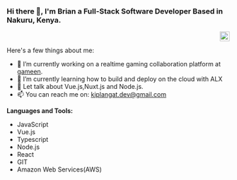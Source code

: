 

### Hi there 👋, I'm Brian a Full-Stack Software Developer Based in Nakuru, Kenya.
<a href="https://www.linkedin.com/in/kiplangat-brian-4a0a16188">
  <img align="right" alt="Bryan's LinkedIN" width="22px" src="https://raw.githubusercontent.com/peterthehan/peterthehan/master/assets/linkedin.svg" />
</a>
<br/>
<br/>
Here's a few things about me:

- 🔭 I’m currently working on a realtime gaming collaboration platform at [gameen](https://gameen.gg/). 
- 🌱 I’m currently learning how to build and deploy on the cloud with ALX
- 💬 Let talk about Vue.js,Nuxt.js  and Node.js.
- 📫 You can reach me on: kiplangat.dev@gmail.com

**Languages and Tools:**
- JavaScript
- Vue.js
- Typescript
- Node.js
- React
- GIT
- Amazon Web Services(AWS)

